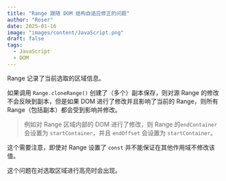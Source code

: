```yaml
---
title: "Range 跟随 DOM 结构自适应修正的问题"
author: "Roser"
date: 2025-01-16
image: "images/content/JavaScript.png"
draft: false
tags:
  - JavaScript
  - DOM
---
```

Range 记录了当前选取的区域信息。

如果调用 `Range.cloneRange()` 创建了（多个）副本保存，则对源 Range 的修改不会反映到副本，但是如果 DOM 进行了修改并且影响了当前的 Range，则所有 Range（包括副本）都会受到影响并修改。

> 例如对 Range 区域内部的 DOM 进行了修改，则 Range 的`endContainer` 会设置为 `startContainer`，并且 `endOffset` 会设置为 `startContainer`。

这个需要注意，即使对 Range 设置了 `const` 并不能保证在其他作用域不修改该值。

这个问题在对选取区域进行高亮时会出现。